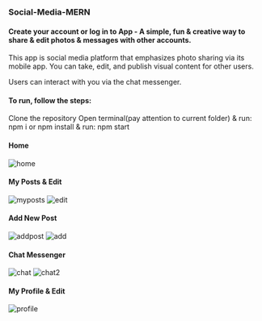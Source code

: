 ### Social-Media-MERN

#### Create your account or log in to App - A simple, fun & creative way to share & edit photos & messages with other accounts.
This app is social media platform that emphasizes photo sharing via its mobile app. You can take, edit, and publish visual content for other users.

Users can interact with you via the chat messenger.

#### To run, follow the steps:
Clone the repository Open terminal(pay attention to current folder) & run: npm i or npm install & run: npm start


#### Home  
![home](https://user-images.githubusercontent.com/82596988/225551028-62e8435c-7388-4bda-a9f1-fc93680f45dd.jpeg)

#### My Posts & Edit
![myposts](https://user-images.githubusercontent.com/82596988/225551760-98b56caa-be3a-4f8e-8f65-dd3257560f4d.jpeg)
![edit](https://user-images.githubusercontent.com/82596988/225553048-06561121-8ecb-4c8b-8b50-d5c06f1a0f75.jpeg)

#### Add New Post 
![addpost](https://user-images.githubusercontent.com/82596988/225552120-46f50507-6710-4f2e-9392-539e271fbf09.jpeg)
![add](https://user-images.githubusercontent.com/82596988/225554113-f64519ed-f666-4372-8391-4b1b2ae12eaf.jpeg)

#### Chat Messenger
![chat](https://user-images.githubusercontent.com/82596988/225552569-e6bd8b64-0720-4ce1-9f69-d8b5962e7014.jpeg)
![chat2](https://user-images.githubusercontent.com/82596988/225552588-1fe1e138-04c0-432c-89ab-e85d1cbdde27.jpeg)

#### My Profile & Edit 
![profile](https://user-images.githubusercontent.com/82596988/225550692-8df79831-9a4e-4d3e-9b05-a1a19f7e01df.jpeg)
